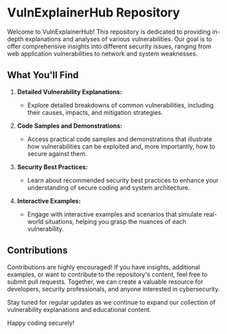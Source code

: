 # VulnExplainerHub Repository

Welcome to VulnExplainerHub! This repository is dedicated to providing in-depth explanations and analyses of various vulnerabilities. Our goal is to offer comprehensive insights into different security issues, ranging from web application vulnerabilities to network and system weaknesses.

## What You'll Find

1. **Detailed Vulnerability Explanations:**
   - Explore detailed breakdowns of common vulnerabilities, including their causes, impacts, and mitigation strategies.

2. **Code Samples and Demonstrations:**
   - Access practical code samples and demonstrations that illustrate how vulnerabilities can be exploited and, more importantly, how to secure against them.

3. **Security Best Practices:**
   - Learn about recommended security best practices to enhance your understanding of secure coding and system architecture.

4. **Interactive Examples:**
   - Engage with interactive examples and scenarios that simulate real-world situations, helping you grasp the nuances of each vulnerability.

## Contributions

Contributions are highly encouraged! If you have insights, additional examples, or want to contribute to the repository's content, feel free to submit pull requests. Together, we can create a valuable resource for developers, security professionals, and anyone interested in cybersecurity.

Stay tuned for regular updates as we continue to expand our collection of vulnerability explanations and educational content.

Happy coding securely!
